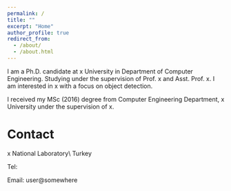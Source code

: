```yaml
---
permalink: /
title: ""
excerpt: "Home"
author_profile: true
redirect_from:
  - /about/
  - /about.html
---
```


I am a Ph.D. candidate at x University in Department of Computer Engineering. Studying under the supervision of Prof. x and Asst. Prof. x. I am interested in x with a focus on object detection.

I received my MSc (2016) degree from Computer Engineering Department, x University under the supervision of x.


# Contact
x National Laboratory\\
Turkey

Tel: 

Email: user@somewhere
